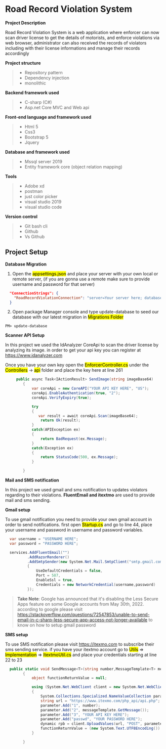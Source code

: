 # Road Record Violation System

**Project Description**

Road Record Violation System is a web application where enforcer can now scan driver license to get the details of motorists, and enforce violations via web browser, administrator can also received the records of violators including with their license informations and manage their records accordingly

**Project structure**
>- Repository pattern
>- Dependency injection
>-  monolithic


**Backend framework used**
>- C-sharp (C#)
>- Asp.net Core  MVC and Web api

**Front-end language and framework used**
>- Html 5
>- Css3
>- Bootstrap 5
>- Jquery

**Database and framework used**
>- Mssql server 2019
>- Entity framework core (object relation mapping)

**Tools**
>- Adobe xd
>- postman 
>- just color picker
>- visual studio 2019
>- visual studio code

**Version control**
>- Git bash cli
>- Github
>- Vs Github

## Project Setup

**Database Migration**

1. Open the <mark>appsettings.json</mark> and place your  server with your own local or remote server,
(if you are gonna use a remote make sure to provide username and password for that server)
```json
  "ConnectionStrings": {
    "RoadRecordViolationConnection": "server=Your server here; database=RoadRecordViolationDatabase; trusted_connection = true; MultipleActiveResultSets=True;"
  }
```
2. Open package Manager console and type update-database to seed our database with our latest migration in <mark> Migrations Folder</mark>

```
PM> update-database
```
**Scanner API Setup**

In this project we used the IdAnalyzer CoreApi to scan the driver license by analyzing its image. in order to get your api key you can register at https://www.idanalyzer.com

Once you have your own key open the <mark>EnforcerController.cs</mark> under the <mark>Controllers</mark> -> <mark>api</mark> folder and place the key here at line 261
```c#
     public async Task<IActionResult> SendImage(string imageBase64)
        {
            var coreApi = new CoreAPI("YOUR API KEY HERE", "US");
            coreApi.EnableAuthentication(true, "2");
            coreApi.VerifyExpiry(true);

            try
            {       
               var result = await coreApi.Scan(imageBase64);
                return Ok(result);
            }
            catch(APIException ex)
            {
                return BadRequest(ex.Message);
            }
            catch(Exception ex)
            {
                return StatusCode(500, ex.Message);
            }

        }
```
**Mail and SMS notification**

In this project we used gmail and sms notification to updates violators regarding to their violations. <b>FluentEmail and itextmo</b> are used to provide mail and sms sending.

**Gmail setup**

To use gmail notification you need to provide your own gmail account in order to send notifications. first open <mark>Startup.cs</mark> and go to line 44, place your username and password in username and password variables.

```c#
  var username = "USERNAME HERE";
  var password = "PASSWORD HERE";

  services.AddFluentEmail("")
          .AddRazorRenderer()
          .AddSmtpSender(new System.Net.Mail.SmtpClient("smtp.gmail.com")
          {
              UseDefaultCredentials = false,
              Port = 587,
              EnableSsl = true,
              Credentials = new NetworkCredential(username,password)
          });
``` 
>**Take Note**: Google has announced that it's disabling the Less Secure Apps feature on some Google accounts from May 30th, 2022. according to google
>please visit https://stackoverflow.com/questions/72547853/unable-to-send-email-in-c-sharp-less-secure-app-access-not-longer-available to know on how to setup gmail password

**SMS setup**

To use SMS notification please visit https://itexmo.com to subscribe their sms sending service. if you have your itextmo account go to <mark>Utils</mark> => <mark>Implementation</mark> => <mark>ItextmoUtil.cs</mark> and place your credentials starting at line 22 to 23
```c#
  public static void SendMessage<T>(string number,MessageTemplate<T> messageTemplate)
        {
            object functionReturnValue = null;

            using (System.Net.WebClient client = new System.Net.WebClient())
            {
                System.Collections.Specialized.NameValueCollection parameter = new System.Collections.Specialized.NameValueCollection();
                string url = "https://www.itexmo.com/php_api/api.php";
                parameter.Add("1", number);
                parameter.Add("2", messageTemplate.GetMessage());
                parameter.Add("3", "YOUR API KEY HERE");
                parameter.Add("passwd", "YOUR PASSWORD HERE");
                dynamic rpb = client.UploadValues(url, "POST", parameter);
                functionReturnValue = (new System.Text.UTF8Encoding()).GetString(rpb);
            }

        }
```
